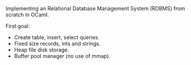 Implementing an Relational Database Management System (RDBMS)
from scratch in OCaml.

First goal:

- Create table, insert, select queries.
- Fixed size records, ints and strings.
- Heap file disk storage.
- Buffer pool manager (no use of mmap). 